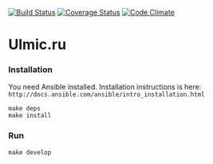 [![Build Status](https://travis-ci.org/ulmic/ulmicru.svg?branch=develop)](https://travis-ci.org/ulmic/ulmicru) [![Coverage Status](https://coveralls.io/repos/ulmic/ulmicru/badge.svg?branch=feature%2Ffix_travis_tests)](https://coveralls.io/r/ulmic/ulmicru?branch=feature%2Ffix_travis_tests) [![Code Climate](https://codeclimate.com/github/ulmic/ulmicru/badges/gpa.svg)](https://codeclimate.com/github/ulmic/ulmicru)
# Ulmic.ru
### Installation
You need Ansible installed. Installation instructions is here: `http://docs.ansible.com/ansible/intro_installation.html`
```
make deps
make install
```

### Run
```
make develop
```
